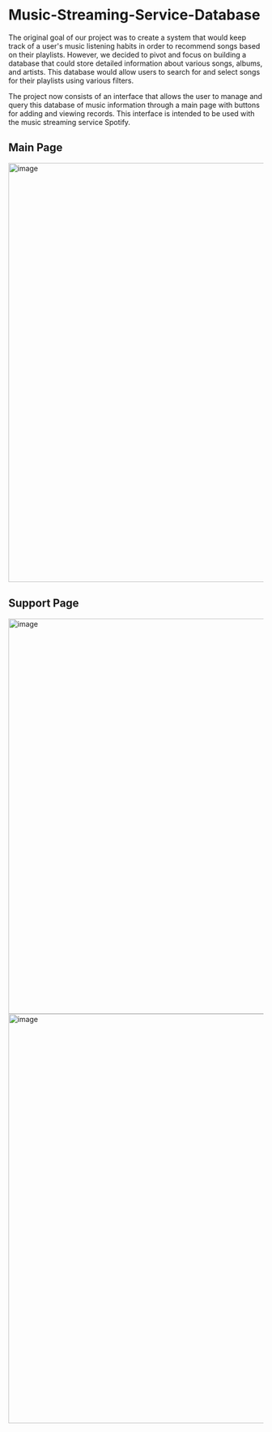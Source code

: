 # Music-Streaming-Service-Database

The original goal of our project was to create a system that would keep track of a user's music listening habits in order to recommend songs based on their playlists. However, we decided to pivot and focus on building a database that could store detailed information about various songs, albums, and artists. This database would allow users to search for and select songs for their playlists using various filters.



The project now consists of an interface that allows the user to manage and query this database of music information through a main page with buttons for adding and viewing records. This interface is intended to be used with the music streaming service Spotify.


## Main Page
<img width="826" alt="image" src="https://user-images.githubusercontent.com/71261357/210613772-df3e0a6a-ba15-491e-af4f-e0c49040ffbb.png">

## Support Page
<img width="779" alt="image" src="https://user-images.githubusercontent.com/71261357/210613698-c924afe1-b7d2-47f8-b8f3-181dc3d7e5af.png">
<img width="807" alt="image" src="https://user-images.githubusercontent.com/71261357/210613916-275b9b44-1375-4362-8ec6-f75a2838e557.png">

